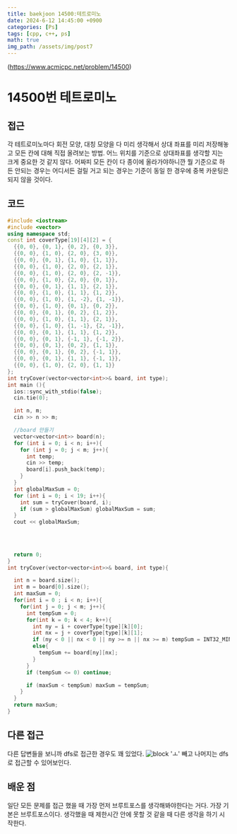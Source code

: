 ```yaml
---
title: baekjoon 14500:테트로미노
date: 2024-6-12 14:45:00 +0900
categories: [Ps]
tags: [cpp, c++, ps]
math: true
img_path: /assets/img/post7
---
```


(https://www.acmicpc.net/problem/14500)

# 14500번 테트로미노


## 접근
각 테트로미노마다 회전 모양, 대칭 모양을 다 미리 생각해서 상대 좌표를 미리 저장해놓고 모든 칸에 대해 직접 올려보는 방법. 어느 위치를 기준으로 상대좌표를 생각할 지는 크게 중요한 것 같지 않다. 어짜피 모든 칸이 다 종이에 올라가야하니깐 뭘 기준으로 하든 안되는 경우는 어디서든 걸릴 거고 되는 경우는 기준이 동일 한 경우에 중복 카운팅은 되지 않을 것이다. 

## 코드
```cpp
#include <iostream>
#include <vector>
using namespace std;
const int coverType[19][4][2] = {
  {{0, 0}, {0, 1}, {0, 2}, {0, 3}},
  {{0, 0}, {1, 0}, {2, 0}, {3, 0}},
  {{0, 0}, {0, 1}, {1, 0}, {1, 1}},
  {{0, 0}, {1, 0}, {2, 0}, {2, 1}},
  {{0, 0}, {1, 0}, {2, 0}, {2, -1}},
  {{0, 0}, {1, 0}, {2, 0}, {0, 1}},
  {{0, 0}, {0, 1}, {1, 1}, {2, 1}},
  {{0, 0}, {1, 0}, {1, 1}, {1, 2}},
  {{0, 0}, {1, 0}, {1, -2}, {1, -1}},
  {{0, 0}, {1, 0}, {0, 1}, {0, 2}},
  {{0, 0}, {0, 1}, {0, 2}, {1, 2}},
  {{0, 0}, {1, 0}, {1, 1}, {2, 1}},
  {{0, 0}, {1, 0}, {1, -1}, {2, -1}},
  {{0, 0}, {0, 1}, {1, 1}, {1, 2}},
  {{0, 0}, {0, 1}, {-1, 1}, {-1, 2}},
  {{0, 0}, {0, 1}, {0, 2}, {1, 1}},
  {{0, 0}, {0, 1}, {0, 2}, {-1, 1}},
  {{0, 0}, {0, 1}, {1, 1}, {-1, 1}},
  {{0, 0}, {1, 0}, {2, 0}, {1, 1}}
};
int tryCover(vector<vector<int>>& board, int type);
int main (){
  ios::sync_with_stdio(false);
  cin.tie(0);

  int n, m;
  cin >> n >> m;

  //board 만들기
  vector<vector<int>> board(n);
  for (int i = 0; i < n; i++){
    for (int j = 0; j < m; j++){
      int temp;
      cin >> temp;
      board[i].push_back(temp);
    }
  }
  int globalMaxSum = 0;
  for (int i = 0; i < 19; i++){
    int sum = tryCover(board, i);
    if (sum > globalMaxSum) globalMaxSum = sum;
  }
  cout << globalMaxSum;
  

  
  
  return 0;
}
int tryCover(vector<vector<int>>& board, int type){

  int n = board.size();
  int m = board[0].size();
  int maxSum = 0;
  for(int i = 0 ; i < n; i++){
    for(int j = 0; j < m; j++){
      int tempSum = 0;
      for(int k = 0; k < 4; k++){
        int ny = i + coverType[type][k][0];
        int nx = j + coverType[type][k][1];
        if (ny < 0 || nx < 0 || ny >= n || nx >= m) tempSum = INT32_MIN;
        else{
          tempSum += board[ny][nx];
        }
      }
      if (tempSum <= 0) continue;

      if (maxSum < tempSum) maxSum = tempSum;
    }
  }
  return maxSum;
}
```

## 다른 접근
다른 답변들을 보니까 dfs로 접근한 경우도 꽤 있었다. 
![block](1.png)
'ㅗ' 빼고 나머지는 dfs로 접근할 수 있어보인다.

## 배운 점
일단 모든 문제를 접근 했을 때 가장 먼저 브루트포스를 생각해봐야한다는 거다. 가장 기본은 브루트포스이다. 생각했을 때 제한시간 안에 못할 것 같을 때 다른 생각을 하기 시작한다.